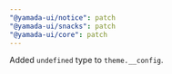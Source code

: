 ```yaml
---
"@yamada-ui/notice": patch
"@yamada-ui/snacks": patch
"@yamada-ui/core": patch
---
```


Added `undefined` type to `theme.__config`.
